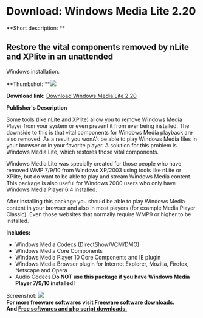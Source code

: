 # Download: Windows Media Lite 2.20

**Short description: **

## Restore the vital components removed by nLite and XPlite in an unattended
Windows installation.

  
**Thumbshot: **![](http://www.freewarefiles.com/screenshot/nopic.gif)   
  
**Download link:** [Download Windows Media Lite 2.20](http://freesoftwares.boysofts.com/Windows-Media-Lite_program_19081.html)  
  

**Publisher's Description**  
  

Some tools (like nLite and XPlite) allow you to remove Windows Media Player
from your system or even prevent it from ever being installed. The downside to
this is that vital components for Windows Media playback are also removed. As
a result you wonA't be able to play Windows Media files in your browser or in
your favorite player. A solution for this problem is Windows Media Lite, which
restores those vital components.

Windows Media Lite was specially created for those people who have removed WMP
7/9/10 from Windows XP/2003 using tools like nLite or XPlite, but do want to
be able to play and stream Windows Media content. This package is also useful
for Windows 2000 users who only have Windows Media Player 6.4 installed.

After installing this package you should be able to play Windows Media content
in your browser and also in most players (for example Media Player Classic).
Even those websites that normally require WMP9 or higher to be installed.

**Includes:**

  * Windows Media Codecs (DirectShow/VCM/DMO) 
  * Windows Media Core Components 
  * Windows Media Player 10 Core Components and IE plugin 
  * Windows Media Browser plugin for Internet Explorer, Mozilla, Firefox, Netscape and Opera 
  * Audio Codecs 
**Do NOT use this package if you have Windows Media Player 7/9/10 installed!**

  
  
Screenshot: ![](http://www.freewarefiles.com/screenshot/nopic.gif)  
**For more freeware softwares visit [Freeware software downloads.](http://freesoftwares.boysofts.com/)**   
**And [Free softwares and php script downloads.](http://www.boysofts.com/)**

